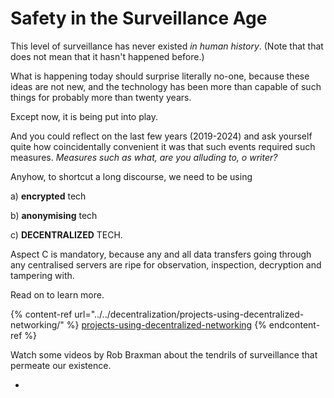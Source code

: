 # Safety in the Surveillance Age

This level of surveillance has never existed _in human history_. (Note that that does not mean that it hasn't happened before.)&#x20;

What is happening today should surprise literally no-one, because these ideas are not new, and the technology has been more than capable of such things for probably more than twenty years.&#x20;

Except now, it is being put into play.

And you could reflect on the last few years (2019-2024) and ask yourself quite how coincidentally convenient it was that such events required such measures. _Measures such as what, are you alluding to, o writer?_&#x20;

Anyhow, to shortcut a long discourse, we need to be using&#x20;

a) **encrypted** tech&#x20;

b) **anonymising** tech&#x20;

c) **DECENTRALIZED** TECH.

Aspect C is mandatory, because any and all data transfers going through any centralised servers are ripe for observation, inspection, decryption and tampering with.

Read on to learn more.

{% content-ref url="../../decentralization/projects-using-decentralized-networking/" %}
[projects-using-decentralized-networking](../../decentralization/projects-using-decentralized-networking/)
{% endcontent-ref %}

Watch some videos by Rob Braxman about the tendrils of surveillance that permeate our existence.&#x20;

*
